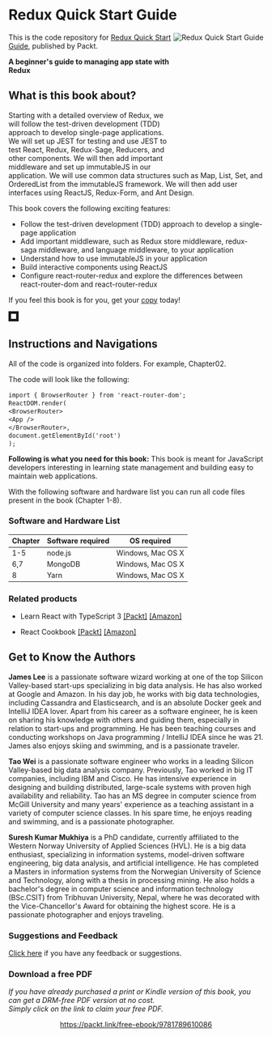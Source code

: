 


# Redux Quick Start Guide

<a href="https://www.packtpub.com/web-development/redux-quick-start-guide?utm_source=github&utm_medium=repository&utm_campaign=9781789610086 "><img src="https://d1ldz4te4covpm.cloudfront.net/sites/default/files/imagecache/ppv4_main_book_cover/B12860_1.png" alt="Redux Quick Start Guide" height="256px" align="right"></a>

This is the code repository for [Redux Quick Start Guide](https://www.packtpub.com/web-development/redux-quick-start-guide?utm_source=github&utm_medium=repository&utm_campaign=9781789610086 ), published by Packt.

**A beginner's guide to managing app state with Redux**

## What is this book about?
Starting with a detailed overview of Redux, we will follow the test-driven development (TDD) approach to develop single-page applications. We will set up JEST for testing and use JEST to test React, Redux, Redux-Sage, Reducers, and other components. We will then add important middleware and set up immutableJS in our application. We will use common data structures such as Map, List, Set, and OrderedList from the immutableJS framework. We will then add user interfaces using ReactJS, Redux-Form, and Ant Design.

This book covers the following exciting features:

* Follow the test-driven development (TDD) approach to develop a single-page application 
* Add important middleware, such as Redux store middleware, redux-saga middleware, and language middleware, to your application 
* Understand how to use immutableJS in your application 
* Build interactive components using ReactJS 
* Configure react-router-redux and explore the differences between react-router-dom and react-router-redux 

If you feel this book is for you, get your [copy](https://www.amazon.com/dp/1-789-61008-7) today!

<a href="https://www.packtpub.com/?utm_source=github&utm_medium=banner&utm_campaign=GitHubBanner"><img src="https://raw.githubusercontent.com/PacktPublishing/GitHub/master/GitHub.png" 
alt="https://www.packtpub.com/" border="5" /></a>

## Instructions and Navigations
All of the code is organized into folders. For example, Chapter02.

The code will look like the following:
```
import { BrowserRouter } from 'react-router-dom';
ReactDOM.render(
<BrowserRouter>
<App />
</BrowserRouter>,
document.getElementById('root')
);
```

**Following is what you need for this book:**
This book is meant for JavaScript developers interesting in learning state management and building easy to maintain web applications.

With the following software and hardware list you can run all code files present in the book (Chapter 1-8).
### Software and Hardware List
| Chapter | Software required | OS required |
| -------- | ------------------------------------ | ----------------------------------- |
| 1-5 | node.js | Windows, Mac OS X |
| 6,7 | MongoDB | Windows, Mac OS X |
| 8 | Yarn | Windows, Mac OS X |


### Related products
* Learn React with TypeScript 3 [[Packt]](https://www.packtpub.com/web-development/learn-react-typescript-3?utm_source=github&utm_medium=repository&utm_campaign=9781789610253 ) [[Amazon]](https://www.amazon.com/dp/1789610257)

* React Cookbook  [[Packt]](https://www.packtpub.com/web-development/react-cookbook?utm_source=github&utm_medium=repository&utm_campaign=9781783980727) [[Amazon]](https://www.amazon.com/dp/1783980729)



## Get to Know the Authors
**James Lee**
is a passionate software wizard working at one of the top Silicon Valley-based start-ups specializing in big data analysis. He has also worked at Google and Amazon. In his day job, he works with big data technologies, including Cassandra and Elasticsearch, and is an absolute Docker geek and IntelliJ IDEA lover. Apart from his career as a software engineer, he is keen on sharing his knowledge with others and guiding them, especially in relation to start-ups and programming. He has been teaching courses and conducting workshops on Java programming / IntelliJ IDEA since he was 21. James also enjoys skiing and swimming, and is a passionate traveler.

**Tao Wei**
is a passionate software engineer who works in a leading Silicon Valley-based big data analysis company. Previously, Tao worked in big IT companies, including IBM and Cisco. He has intensive experience in designing and building distributed, large-scale systems with proven high availability and reliability. Tao has an MS degree in computer science from McGill University and many years' experience as a teaching assistant in a variety of computer science classes. In his spare time, he enjoys reading and swimming, and is a passionate photographer.

**Suresh Kumar Mukhiya** is a PhD candidate, currently affiliated to the Western Norway University of Applied Sciences (HVL). He is a big data enthusiast, specializing in information systems, model-driven software engineering, big data analysis, and artificial intelligence. He has completed a Masters in information systems from the Norwegian University of Science and Technology, along with a thesis in processing mining. He also holds a bachelor's degree in computer science and information technology (BSc.CSIT) from Tribhuvan University, Nepal, where he was decorated with the Vice-Chancellor's Award for obtaining the highest score. He is a passionate photographer and enjoys traveling.

### Suggestions and Feedback
[Click here](https://docs.google.com/forms/d/e/1FAIpQLSdy7dATC6QmEL81FIUuymZ0Wy9vH1jHkvpY57OiMeKGqib_Ow/viewform) if you have any feedback or suggestions.


### Download a free PDF

 <i>If you have already purchased a print or Kindle version of this book, you can get a DRM-free PDF version at no cost.<br>Simply click on the link to claim your free PDF.</i>
<p align="center"> <a href="https://packt.link/free-ebook/9781789610086">https://packt.link/free-ebook/9781789610086 </a> </p>